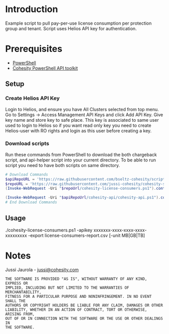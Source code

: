 # Introduction

Example script to pull pay-per-use license consumption per protection group and tenant. Script uses Helios API key for authentication.

# Prerequisites

* [PowerShell](https://aka.ms/getps6)
* [Cohesity PowerShell API toolkit](https://github.com/bseltz-cohesity/scripts/tree/master/powershell/cohesity-api)

## Setup

### Create Helios API Key

Login to Helios, and ensure you have All Clusters selected from top menu. Go to Settings -> Access Management API Keys and click Add API Key. Give key name and store key to safe place. This key is associated to same user used to login to Helios so if you want read only key you need to create Helios-user with RO rights and login as this user before creating a key.

### Download scripts

Run these commands from PowerShell to download the both chargeback script, and api-helper script into your current directory. To be able to run script you need to have both scripts on same directory.

```powershell
# Download Commands
$apiRepoURL = 'https://raw.githubusercontent.com/bseltz-cohesity/scripts/master/powershell'
$repoURL = 'https://raw.githubusercontent.com/jussi-cohesity/cohesity-scripts/master/reporting/cohesity-license-consumers'
(Invoke-WebRequest -Uri "$repoUrl/cohesity-license-consumers.ps1").content | Out-File "cohesity-license-consumers.ps1"; (Get-Content "cohesity-license-consumers.ps1") | Set-Content "cohesity-license-consumers.ps1"

(Invoke-WebRequest -Uri "$apiRepoUrl/cohesity-api/cohesity-api.ps1").content | Out-File cohesity-api.ps1; (Get-Content cohesity-api.ps1) | Set-Content cohesity-api.ps1
# End Download Commands
```

## Usage
./cohesity-license-consumers.ps1 -apikey xxxxxxx-xxxx-xxxx-xxxx-xxxxxxxxx -export license-consumers-report.csv [-unit MB|GB|TB]


# Notes
Jussi Jaurola - <jussi@cohesity.com>
```
THE SOFTWARE IS PROVIDED "AS IS", WITHOUT WARRANTY OF ANY KIND, EXPRESS OR
IMPLIED, INCLUDING BUT NOT LIMITED TO THE WARRANTIES OF MERCHANTABILITY,
FITNESS FOR A PARTICULAR PURPOSE AND NONINFRINGEMENT. IN NO EVENT SHALL THE
AUTHORS OR COPYRIGHT HOLDERS BE LIABLE FOR ANY CLAIM, DAMAGES OR OTHER
LIABILITY, WHETHER IN AN ACTION OF CONTRACT, TORT OR OTHERWISE, ARISING FROM,
OUT OF OR IN CONNECTION WITH THE SOFTWARE OR THE USE OR OTHER DEALINGS IN
THE SOFTWARE.
```
